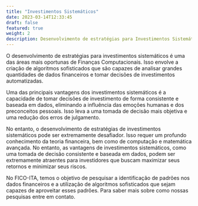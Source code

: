 ```yaml
---
title: "Investimentos Sistemáticos"
date: 2023-03-14T12:33:45
draft: false
featured: true
weight: 2
description: Desenvolvimento de estratégias para Investimentos Sistemáticos
---
```


O desenvolvimento de estratégias para investimentos sistemáticos é uma das áreas mais oportunas de Finanças Computacionais. Isso envolve a criação de algoritmos sofisticados que são capazes de analisar grandes quantidades de dados financeiros e tomar decisões de investimentos automatizadas.

Uma das principais vantagens dos investimentos sistemáticos é a capacidade de tomar decisões de investimento de forma consistente e baseada em dados, eliminando a influência das emoções humanas e dos preconceitos pessoais. Isso leva a uma tomada de decisão mais objetiva e uma redução dos erros de julgamento.

No entanto, o desenvolvimento de estratégias de investimentos sistemáticos pode ser extremamente desafiador. Isso requer um profundo conhecimento da teoria financeira, bem como de computação e matemática avançada. No entanto, as vantagens de investimentos sistemáticos, como uma tomada de decisão consistente e baseada em dados, podem ser extremamente atraentes para investidores que buscam maximizar seus retornos e minimizar seus riscos.

No FICO-ITA, temos o objetivo de pesquisar a identificação de padrões nos dados financeiros e a utilização de algoritmos sofisticados que sejam capazes de aproveitar esses padrões. Para saber mais sobre como nossas pesquisas entre em contato.

